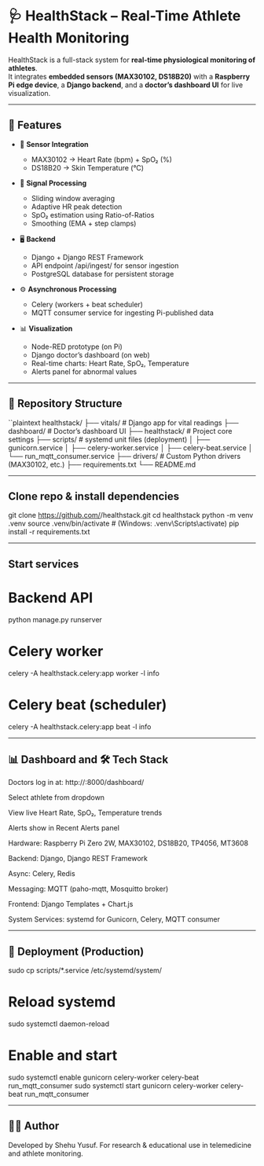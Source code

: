 # 🩺 HealthStack – Real-Time Athlete Health Monitoring

HealthStack is a full-stack system for **real-time physiological monitoring of athletes**.  
It integrates **embedded sensors (MAX30102, DS18B20)** with a **Raspberry Pi edge device**, a **Django backend**, and a **doctor’s dashboard UI** for live visualization.

---

## 🚀 Features

- 📡 **Sensor Integration**
  - MAX30102 → Heart Rate (bpm) + SpO₂ (%)
  - DS18B20 → Skin Temperature (°C)

- 🔢 **Signal Processing**
  - Sliding window averaging  
  - Adaptive HR peak detection  
  - SpO₂ estimation using Ratio-of-Ratios  
  - Smoothing (EMA + step clamps)

- 🖥 **Backend**
  - Django + Django REST Framework  
  - API endpoint /api/ingest/ for sensor ingestion  
  - PostgreSQL database for persistent storage

- ⚙ **Asynchronous Processing**
  - Celery (workers + beat scheduler)  
  - MQTT consumer service for ingesting Pi-published data

- 📊 **Visualization**
  - Node-RED prototype (on Pi)  
  - Django doctor’s dashboard (on web)  
  - Real-time charts: Heart Rate, SpO₂, Temperature  
  - Alerts panel for abnormal values

---

## 📂 Repository Structure

``plaintext
healthstack/
├── vitals/                 # Django app for vital readings
├── dashboard/              # Doctor’s dashboard UI
├── healthstack/            # Project core settings
├── scripts/                # systemd unit files (deployment)
│   ├── gunicorn.service
│   ├── celery-worker.service
│   ├── celery-beat.service
│   └── run_mqtt_consumer.service
├── drivers/                # Custom Python drivers (MAX30102, etc.)
├── requirements.txt
└── README.md

---

##  Clone repo & install dependencies

git clone https://github.com/<your-username>/healthstack.git
cd healthstack
python -m venv .venv
source .venv/bin/activate   # (Windows: .venv\Scripts\activate)
pip install -r requirements.txt

---

##   Start services

# Backend API
python manage.py runserver

# Celery worker
celery -A healthstack.celery:app worker -l info

# Celery beat (scheduler)
celery -A healthstack.celery:app beat -l info

---

##   📊 Dashboard and 🛠 Tech Stack

Doctors log in at: http://<server-ip>:8000/dashboard/

Select athlete from dropdown

View live Heart Rate, SpO₂, Temperature trends

Alerts show in Recent Alerts panel

Hardware: Raspberry Pi Zero 2W, MAX30102, DS18B20, TP4056, MT3608

Backend: Django, Django REST Framework

Async: Celery, Redis

Messaging: MQTT (paho-mqtt, Mosquitto broker)

Frontend: Django Templates + Chart.js

System Services: systemd for Gunicorn, Celery, MQTT consumer

---

##  🔧 Deployment (Production)

sudo cp scripts/*.service /etc/systemd/system/

# Reload systemd
sudo systemctl daemon-reload

# Enable and start
sudo systemctl enable gunicorn celery-worker celery-beat run_mqtt_consumer
sudo systemctl start gunicorn celery-worker celery-beat run_mqtt_consumer

---

##   👨‍💻 Author

Developed by Shehu Yusuf.
For research & educational use in telemedicine and athlete monitoring.
